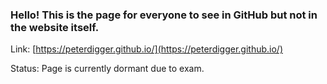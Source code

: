 ### Hello! This is the page for everyone to see in GitHub but not in the website itself.

Link: [https://peterdigger.github.io/](https://peterdigger.github.io/)

Status:  Page is currently dormant due to exam.
